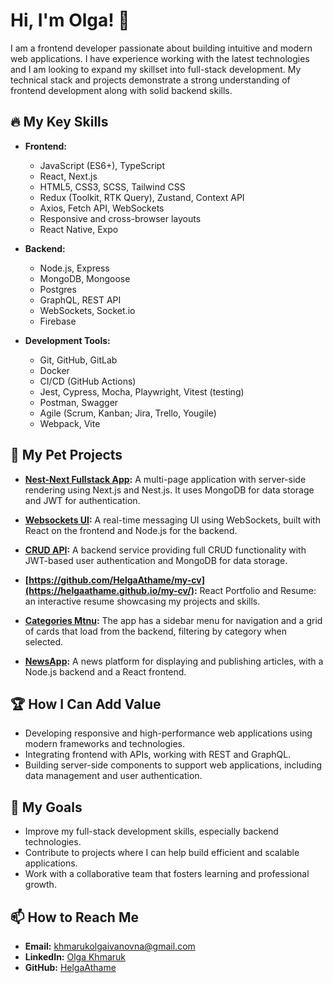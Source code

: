 # Hi, I'm Olga! 👋

I am a frontend developer passionate about building intuitive and modern web applications. I have experience working with the latest technologies and I am looking to expand my skillset into full-stack development. My technical stack and projects demonstrate a strong understanding of frontend development along with solid backend skills.

## 🔥 My Key Skills

- **Frontend:**
  - JavaScript (ES6+), TypeScript
  - React, Next.js
  - HTML5, CSS3, SCSS, Tailwind CSS
  - Redux (Toolkit, RTK Query), Zustand, Context API
  - Axios, Fetch API, WebSockets
  - Responsive and cross-browser layouts
  - React Native, Expo

- **Backend:**
  - Node.js, Express
  - MongoDB, Mongoose
  - Postgres
  - GraphQL, REST API
  - WebSockets, Socket.io
  - Firebase

- **Development Tools:**
  - Git, GitHub, GitLab
  - Docker
  - CI/CD (GitHub Actions)
  - Jest, Cypress, Mocha, Playwright, Vitest (testing)
  - Postman, Swagger
  - Agile (Scrum, Kanban; Jira, Trello, Yougile)
  - Webpack, Vite

## 💼 My Pet Projects

- **[Nest-Next Fullstack App](https://github.com/HelgaAthame/nest-next):** 
  A multi-page application with server-side rendering using Next.js and Nest.js. It uses MongoDB for data storage and JWT for authentication.

- **[Websockets UI](https://github.com/HelgaAthame/websockets-ui):** 
  A real-time messaging UI using WebSockets, built with React on the frontend and Node.js for the backend.

- **[CRUD API](https://github.com/HelgaAthame/CRUD-api):** 
  A backend service providing full CRUD functionality with JWT-based user authentication and MongoDB for data storage.

- **[https://github.com/HelgaAthame/my-cv](https://helgaathame.github.io/my-cv/):** 
  React Portfolio and Resume: an interactive resume showcasing my projects and skills.

- **[Categories Mtnu]([https://github.com/HelgaAthame/nest-next](https://helgaathame.github.io/logic/)):** 
 The app has a sidebar menu for navigation and a grid of cards that load from the backend, filtering by category when selected.

- **[NewsApp](https://github.com/HelgaAthame/newsapp-back):** 
  A news platform for displaying and publishing articles, with a Node.js backend and a React frontend.

## 🏆 How I Can Add Value

- Developing responsive and high-performance web applications using modern frameworks and technologies.
- Integrating frontend with APIs, working with REST and GraphQL.
- Building server-side components to support web applications, including data management and user authentication.

## 🌱 My Goals

- Improve my full-stack development skills, especially backend technologies.
- Contribute to projects where I can help build efficient and scalable applications.
- Work with a collaborative team that fosters learning and professional growth.

## 📫 How to Reach Me

- **Email:** khmarukolgaivanovna@gmail.com
- **LinkedIn:** [Olga Khmaruk]([https://linkedin.com/in/yourprofile](https://www.linkedin.com/in/olga-k-aa9054220?utm_source=share&utm_campaign=share_via&utm_content=profile))
- **GitHub:** [HelgaAthame](https://github.com/HelgaAthame)
